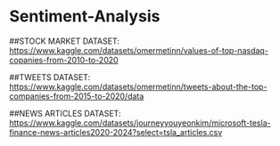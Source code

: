 # Sentiment-Analysis

##STOCK MARKET DATASET:
https://www.kaggle.com/datasets/omermetinn/values-of-top-nasdaq-copanies-from-2010-to-2020

##TWEETS DATASET:
https://www.kaggle.com/datasets/omermetinn/tweets-about-the-top-companies-from-2015-to-2020/data

##NEWS ARTICLES DATASET:
https://www.kaggle.com/datasets/journeyyouyeonkim/microsoft-tesla-finance-news-articles2020-2024?select=tsla_articles.csv
